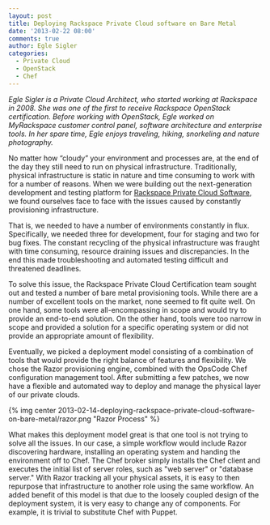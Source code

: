 ```yaml
---
layout: post
title: Deploying Rackspace Private Cloud software on Bare Metal
date: '2013-02-22 08:00'
comments: true
author: Egle Sigler
categories:
  - Private Cloud
  - OpenStack
  - Chef
---
```

_Egle Sigler is a Private Cloud Architect, who started working at Rackspace in 2008. She was one of the first to receive Rackspace OpenStack certification. Before working with OpenStack, Egle worked on MyRackspace customer control panel, software architecture and enterprise tools. In her spare time, Egle enjoys traveling, hiking, snorkeling and nature photography._

No matter how “cloudy” your environment and processes are, at the end of the day they still need to run on physical infrastructure. Traditionally, physical infrastructure is static in nature and time consuming to work with for a number of reasons. When we were building out the next-generation development and testing platform for [Rackspace Private Cloud Software](http://www.rackspace.com/cloud/private/openstack_software/), we found ourselves face to face with the issues caused by constantly provisioning infrastructure.

<!-- more -->

That is, we needed to have a number of environments constantly in flux. Specifically, we needed three for development, four for staging and two for bug fixes. The constant recycling of the physical infrastructure was fraught with time consuming, resource draining issues and discrepancies. In the end this made troubleshooting and automated testing difficult and threatened deadlines.

To solve this issue, the Rackspace Private Cloud Certification team sought out and tested a number of bare metal provisioning tools. While there are a number of excellent tools on the market, none seemed to fit quite well. On one hand, some tools were all-encompassing in scope and would try to provide an end-to-end solution. On the other hand, tools were too narrow in scope and provided a solution for a specific operating system or did not provide an appropriate amount of flexibility.

Eventually, we picked a deployment model consisting of a combination of tools that would provide the right balance of features and flexibility. We chose the Razor provisioning engine, combined with the OpsCode Chef configuration management tool. After submitting a few patches, we now have a flexible and automated way to deploy and manage the physical layer of our private clouds.

{% img center 2013-02-14-deploying-rackspace-private-cloud-software-on-bare-metal/razor.png "Razor Process" %}

What makes this deployment model great is that one tool is not trying to solve all the issues. In our case, a simple workflow would include Razor discovering hardware, installing an operating system and handing the environment off to Chef. The Chef broker simply installs the Chef client and executes the initial list of server roles, such as "web server" or "database server." With Razor tracking all your physical assets, it is easy to then repurpose that infrastructure to another role using the same workflow. An added benefit of this model is that due to the loosely coupled design of the deployment system, it is very easy to change any of components. For example, it is trivial to substitute Chef with Puppet.


